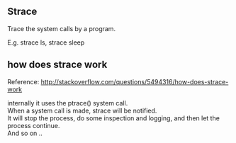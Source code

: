 Strace
------------------

Trace the system calls by a program.

E.g. strace ls, strace sleep


how does strace work
------------------------

Reference: http://stackoverflow.com/questions/5494316/how-does-strace-work

internally it uses the ptrace() system call.  
When a system call is made, strace will be notified.  
It will stop the process, do some inspection and logging, and then let the process continue.  
And so on ..
